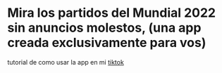 # Mira los partidos del Mundial 2022 sin anuncios molestos, (una app creada exclusivamente para vos)

tutorial de como usar la app en mi [tiktok](https://www.tiktok.com/@zalazarc20)